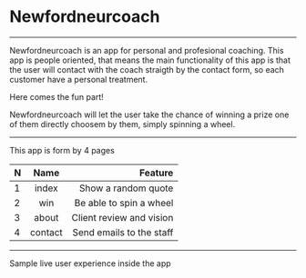 # Newfordneurcoach
---

Newfordneurcoach is an app for personal and profesional coaching.
This app is people oriented, that means the main functionality of this
app is that the user will contact with the coach straigth by the contact form,
so each customer have a personal treatment.

Here comes the fun part!

Newfordneurcoach will let the user take the chance of winning a prize one of them
directly choosem by them, simply spinning a wheel.

---

This app is form by 4 pages

| N     | Name  | Feature                 |
|:------|:-----:|------------------------:|
|1      |index  | Show a random quote     |
|2      |win    | Be able to spin a wheel |
|3      |about  | Client review and vision|
|4      |contact| Send emails to the staff|


---

Sample live user experience inside the app